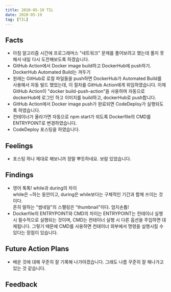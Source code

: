 ```yaml
---
title: 2020-05-19 TIL
date: 2020-05-19
tag: [TIL]
---
```


## Facts

- 아침 알고리즘 시간에 프로그래머스 "네트워크" 문제를 풀어보려고 했는데 풀지 못해서 내일 다시 도전해보도록 하겠습니다.
- GitHub Action에서 Docker image build하고 DockerHub에 push하기. DockerHub Automated Build는 꺼두기
- 원래는 GitHub로 로컬 파일들을 push하면 DockerHub가 Automated Build를 사용해서 자동 빌드 했었는데, 이 절차를 GitHub Action에게 위임하였습니다. 이제 GitHub Action이 "docker build-push-action"을 사용하여 자동으로 dockerHub에 로그인 하고 이미지를 build하고, dockerHub로 push합니다.
- GitHub Action에서 Docker image push가 완료되면 CodeDeploy가 실행되도록 하였습니다.
- 컨테이너가 올라가면 자동으로 npm start가 되도록 Dockerfile의 CMD를 ENTRYPOINT로 변경하였습니다.
- CodeDeploy 포스팅을 하였습니다.

## Feelings

- 포스팅 하나 제대로 해보니까 정말 뿌듯하네요. 보람 있었습니다.

## Findings

- 영어 톡톡! while과 during의 차이  
  while은 ~하는 동안이고, during은 while보다는 구체적인 기간과 함께 쓰이는 것이다.  
  흔히 말하는 "썸네일"의 스펠링은 "thumbnail"이다. 엄지손톱!
- Dockerfile의 ENTRYPOINT와 CMD의 차이는 ENTRYPOINT는 컨테이너 실행 시 필수적으로 실행되는 것이며, CMD는 컨테이너 실행 시 다른 옵션을 주입하면 대체됩니다. 그렇기 때문에 CMD를 사용하면 컨테이너 외부에서 명령을 실행시킬 수 있다는 장점이 있습니다.

## Future Action Plans

- 배운 것에 대해 꾸준히 잘 기록해 나가야겠습니다. 그래도 나름 꾸준히 잘 해나가고 있는 것 같습니다.

## Feedback
